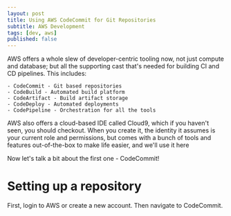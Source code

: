 ```yaml
---
layout: post
title: Using AWS CodeCommit for Git Repositories
subtitle: AWS Development
tags: [dev, aws]
published: false
---
```


AWS offers a whole slew of developer-centric tooling now, not just compute and database; but all the supporting cast that's needed for building CI and CD pipelines.  This includes:

    - CodeCommit - Git based repositories
    - CodeBuild - Automated build platform
    - CodeArtifact - Build artifact storage
    - CodeDeploy - Automated deployments
    - CodePipeline - Orchestration for all the tools

AWS also offers a cloud-based IDE called Cloud9, which if you haven't seen, you should checkout.  When you create it, the identity it assumes is your current role and permissions, but comes with a bunch of tools and features out-of-the-box to make life easier, and we'll use it here

Now let's talk a bit about the first one - CodeCommit!

# Setting up a repository
First, login to AWS or create a new account.  Then navigate to CodeCommit.
